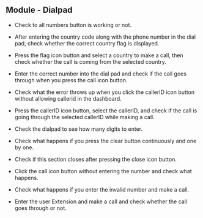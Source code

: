 ## Module - Dialpad

* Check to all numbers button is working or not.

* After entering the country code along with the phone number in the dial pad, check whether the correct country flag is displayed.

* Press the flag icon button and select a country to make a call, then check whether the call is coming from the selected country.

* Enter the correct number into the dial pad and check if the call goes through when you press the call icon button.

* Check what the error throws up when you click the callerID icon button without allowing callerid in the dashboard.

* Press the callerID icon button, select the callerID, and check if the call is going through the selected callerID while making a call.

* Check the dialpad to see how many digits to enter.

* Check what happens if you press the clear button continuously and one by one.

* Check if this section closes after pressing the close icon button.

* Click the call icon button without entering the number and check what happens.

* Check what happens if you enter the invalid number and make a call.

* Enter the user Extension and make a call and check whether the call goes through or not.
